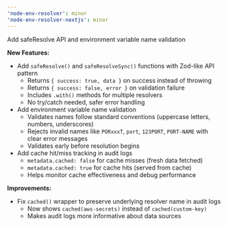 ```yaml
---
'node-env-resolver': minor
'node-env-resolver-nextjs': minor
---
```


Add safeResolve API and environment variable name validation

**New Features:**
- Add `safeResolve()` and `safeResolveSync()` functions with Zod-like API pattern
  - Returns `{ success: true, data }` on success instead of throwing
  - Returns `{ success: false, error }` on validation failure
  - Includes `.with()` methods for multiple resolvers
  - No try/catch needed, safer error handling
- Add environment variable name validation
  - Validates names follow standard conventions (uppercase letters, numbers, underscores)
  - Rejects invalid names like `PORxxxT`, `port`, `123PORT`, `PORT-NAME` with clear error messages
  - Validates early before resolution begins
- Add cache hit/miss tracking in audit logs
  - `metadata.cached: false` for cache misses (fresh data fetched)
  - `metadata.cached: true` for cache hits (served from cache)
  - Helps monitor cache effectiveness and debug performance

**Improvements:**
- Fix `cached()` wrapper to preserve underlying resolver name in audit logs
  - Now shows `cached(aws-secrets)` instead of `cached(custom-key)`
  - Makes audit logs more informative about data sources
